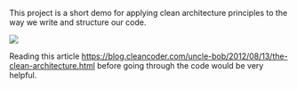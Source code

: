 This project is a short demo for applying clean architecture principles to the way we write and structure our code.

![](../../Desktop/CleanArchitecture.jpeg)

Reading this article https://blog.cleancoder.com/uncle-bob/2012/08/13/the-clean-architecture.html before going through the code would be very helpful.
